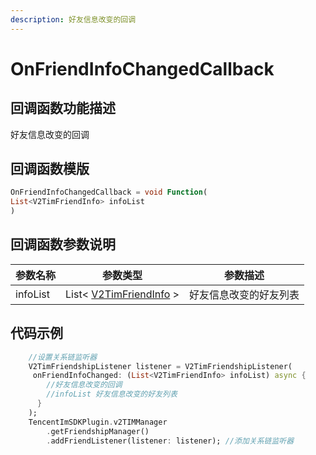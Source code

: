 ```yaml
---
description: 好友信息改变的回调
---
```


# OnFriendInfoChangedCallback

## 回调函数功能描述

好友信息改变的回调

## 回调函数模版

```dart
OnFriendInfoChangedCallback = void Function(
List<V2TimFriendInfo> infoList
)
```

## 回调函数参数说明

| 参数名称     | 参数类型                                                                | 参数描述        |
| -------- | ------------------------------------------------------------------- | ----------- |
| infoList | List< [V2TimFriendInfo](../guan-jian-lei/user/v2timfriendinfo.md) > | 好友信息改变的好友列表 |

## 代码示例

```dart
    //设置关系链监听器
    V2TimFriendshipListener listener = V2TimFriendshipListener(
     onFriendInfoChanged: (List<V2TimFriendInfo> infoList) async {
        //好友信息改变的回调
        //infoList 好友信息改变的好友列表
      }
    );
    TencentImSDKPlugin.v2TIMManager
        .getFriendshipManager()
        .addFriendListener(listener: listener); //添加关系链监听器
```
